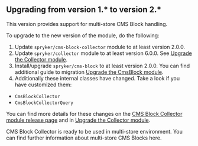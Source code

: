 

## Upgrading from version 1.* to version 2.*

This version provides support for multi-store CMS Block handling.

To upgrade to the new version of the module, do the following:

1. Update `spryker/cms-block-collector` module to at least version 2.0.0.
2. Update `spryker/collector` module to at least version 6.0.0. See [Upgrade the Collector module](/docs/pbc/all/miscellaneous/{{page.version}}/install-and-upgrade/upgrade-modules/upgrade-the-collector-module.html).
3. Install/upgrade `spryker/cms-block` to at least version 2.0.0. You can find additional guide to migration [Upgrade the CmsBlock module](/docs/pbc/all/content-management-system/{{site.version}}/base-shop/install-and-upgrade/upgrade-modules/upgrade-the-cmsblock-module.html).
4. Additionally these internal classes have changed. Take a look if you have customized them:
- `CmsBlockCollector`
- `CmsBlockCollectorQuery`

You can find more details for these changes on the [CMS Block Collector module release page](https://github.com/spryker/cms-block-collector/releases) and in [Upgrade the Collector module](/docs/pbc/all/miscellaneous/{{page.version}}/install-and-upgrade/upgrade-modules/upgrade-the-collector-module.html).

CMS Block Collector is ready to be used in multi-store environment.
You can find further information about multi-store CMS Blocks here.
